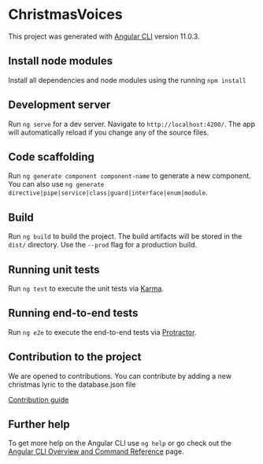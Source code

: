 # ChristmasVoices

This project was generated with [Angular CLI](https://github.com/angular/angular-cli) version 11.0.3.

## Install node modules

Install all dependencies and node modules using the running `npm install`

## Development server

Run `ng serve` for a dev server. Navigate to `http://localhost:4200/`. The app will automatically reload if you change any of the source files.

## Code scaffolding

Run `ng generate component component-name` to generate a new component. You can also use `ng generate directive|pipe|service|class|guard|interface|enum|module`.

## Build

Run `ng build` to build the project. The build artifacts will be stored in the `dist/` directory. Use the `--prod` flag for a production build.

## Running unit tests

Run `ng test` to execute the unit tests via [Karma](https://karma-runner.github.io).

## Running end-to-end tests

Run `ng e2e` to execute the end-to-end tests via [Protractor](http://www.protractortest.org/).

## Contribution to the project

We are opened to contributions. You can contribute by adding a new christmas lyric to the database.json file

[Contribution guide](https://github.com/yunweneric/Christmas-jingles/blob/master/contribution.md)

## Further help




To get more help on the Angular CLI use `ng help` or go check out the [Angular CLI Overview and Command Reference](https://angular.io/cli) page.
